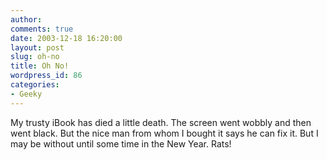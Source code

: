 ```yaml
---
author:
comments: true
date: 2003-12-18 16:20:00
layout: post
slug: oh-no
title: Oh No!
wordpress_id: 86
categories:
- Geeky
---
```


My trusty iBook has died a little death. The screen went wobbly and then went black. But the nice man from whom I bought it says he can fix it. But I may be without until some time in the New Year. Rats!
